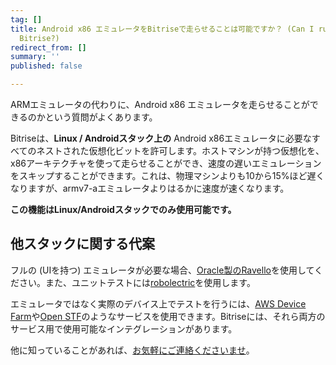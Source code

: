 ```yaml
---
tag: []
title: Android x86 エミュレータをBitriseで走らせることは可能ですか？ (Can I run Android x86 Emulator on
  Bitrise?)
redirect_from: []
summary: ''
published: false

---
```

ARMエミュレータの代わりに、Android x86 エミュレータを走らせることができるのかという質問がよくあります。

Bitriseは、**Linux / Androidスタック上の** Android x86エミュレータに必要なすべてのネストされた仮想化ビットを許可します。ホストマシンが持つ仮想化を、x86アーキテクチャを使って走らせることができ、速度の遅いエミュレーションをスキップすることができます。これは、物理マシンよりも10から15%ほど遅くなりますが、armv7-aエミュレータよりはるかに速度が速くなります。

**この機能はLinux/Androidスタックでのみ使用可能です。**

## 他スタックに関する代案

フルの (UIを持つ) エミュレータが必要な場合、[Oracle製のRavello](https://www.ravellosystems.com/)を使用してください。また、ユニットテストには[robolectric](http://robolectric.org/)を使用します。

エミュレータではなく実際のデバイス上でテストを行うには、[AWS Device Farm](https://aws.amazon.com/jp/device-farm/)や[Open STF](https://openstf.io/)のようなサービスを使用できます。Bitriseには、それら両方のサービス用で使用可能なインテグレーションがあります。

他に知っていることがあれば、[お気軽にご連絡くださいませ](https://www.bitrise.io/contact)。